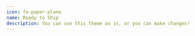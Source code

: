```yaml
---
icon: fa-paper-plane
name: Ready to Ship
description: You can use this theme as is, or you can make changes!
---
```

